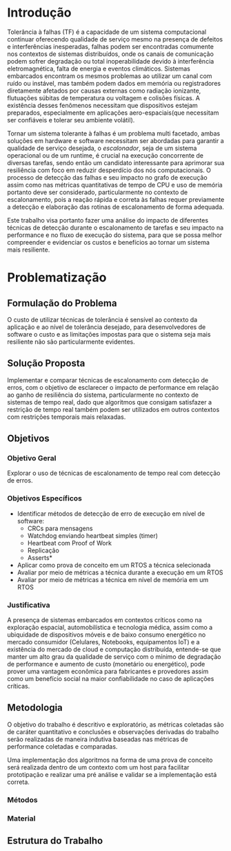 # Introdução

Tolerância à falhas (TF) é a capacidade de um sistema computacional continuar
oferecendo qualidade de serviço mesmo na presença de defeitos e interferências
inesperadas, falhas podem ser encontradas comumente nos contextos de sistemas
distribuídos, onde os canais de comunicação podem sofrer degradação ou total
inoperabilidade devido à interferência eletromagnética, falta de energia e
eventos climáticos. Sistemas embarcados encontram os mesmos problemas ao
utilizar um canal com ruído ou instável, mas também podem dados em memória ou
registradores diretamente afetados por causas externas como radiação ionizante,
flutuações súbitas de temperatura ou voltagem e colisões físicas. A existência
desses fenômenos necessitam que dispositivos estejam preparados, especialmente
em aplicações aero-espaciais(que necessitam ser confiáveis e tolerar seu
ambiente volátil).

Tornar um sistema tolerante à falhas é um problema multi facetado, ambas
soluções em hardware e software necessitam ser abordadas para garantir a
qualidade de serviço desejada, o *escalonador*, seja de um sistema operacional
ou de um runtime, é crucial na execução concorrente de diversas tarefas, sendo
então um candidato interessante para aprimorar sua resiliência com foco em
reduzir desperdício dos nós computacionais. O processo de detecção das falhas e
seu impacto no grafo de execução assim como nas métricas quantitativas de tempo
de CPU e uso de memória portanto deve ser considerado, particularmente no
contexto de escalonamento, pois a reação rápida e correta às falhas requer
previamente a detecção e elaboração das rotinas de escalonamento de forma
adequada.

Este trabalho visa portanto fazer uma análise do impacto de diferentes técnicas de detecção durante o escalonamento de tarefas e seu impacto na performance e no fluxo de execução do sistema, para que se possa melhor compreender e evidenciar os custos e benefícios ao tornar um sistema mais resiliente. 

# Problematização

## Formulação do Problema

O custo de utilizar técnicas de tolerância é sensível ao contexto da aplicação
e ao nível de tolerância desejado, para desenvolvedores de software o custo e
as limitações impostas para que o sistema seja mais resiliente não são
particularmente evidentes.

## Solução Proposta

Implementar e comparar técnicas de escalonamento com detecção de erros, com o
objetivo de esclarecer o impacto de performance em relação ao ganho de
resiliência do sistema, particularmente no contexto de sistemas de tempo real,
dado que algoritmos que consigam satisfazer a restrição de tempo real também
podem ser utilizados em outros contextos com restrições temporais mais
relaxadas.

## Objetivos

### Objetivo Geral

Explorar o uso de técnicas de escalonamento de tempo real com detecção de erros.

### Objetivos Específicos

- Identificar métodos de detecção de erro de execução em nível de software:
  - CRCs para mensagens
  - Watchdog enviando heartbeat simples (timer)
  - Heartbeat com Proof of Work
  - Replicação
  - Asserts*
- Aplicar como prova de conceito em um RTOS a técnica selecionada
- Avaliar por meio de métricas a técnica durante a execução em um RTOS
- Avaliar por meio de métricas a técnica em nível de memória em um RTOS

### Justificativa

A presença de sistemas embarcados em contextos críticos como na exploração
espacial, automobilística e tecnologia médica, assim como a ubiquidade de
dispositivos móveis e de baixo consumo energético no mercado consumidor
(Celulares, Notebooks, equipamentos IoT) e a existência do mercado de cloud e
computação distribuída, entende-se que manter um alto grau da qualidade de
serviço com o mínimo de degradação de performance e aumento de custo (monetário
ou energético), pode prover uma vantagem econômica para fabricantes e
provedores assim como um benefício social na maior confiabilidade no caso de
aplicações críticas.

## Metodologia

O objetivo do trabalho é descritivo e exploratório, as métricas coletadas são de caráter quantitativo e conclusões e observações derivadas do trabalho serão realizadas de maneira indutiva baseadas nas métricas de performance coletadas e comparadas.

Uma implementação dos algoritmos na forma de uma prova de conceito será realizada dentro de um contexto com um host para facilitar prototipação e realizar uma pré análise e validar se a implementação está correta.

### Métodos

### Material

## Estrutura do Trabalho


